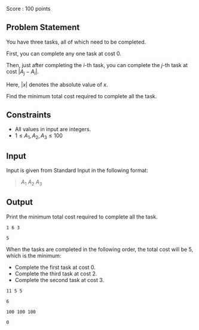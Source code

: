 Score : $100$ points

## Problem Statement

You have three tasks, all of which need to be completed.

First, you can complete any one task at cost $0$.

Then, just after completing the $i$-th task, you can complete the $j$-th task at cost $|A_j - A_i|$.

Here, $|x|$ denotes the absolute value of $x$.

Find the minimum total cost required to complete all the task.

## Constraints

- All values in input are integers.
- $1 \leq A_1, A_2, A_3 \leq 100$

## Input

Input is given from Standard Input in the following format:

> $A_1$ $A_2$ $A_3$

## Output

Print the minimum total cost required to complete all the task.

```input1
1 6 3
```

```output1
5
```

When the tasks are completed in the following order, the total cost will be $5$, which is the minimum:

- Complete the first task at cost $0$.
- Complete the third task at cost $2$.
- Complete the second task at cost $3$.

```input2
11 5 5
```

```output2
6
```

```input3
100 100 100
```

```output3
0
```